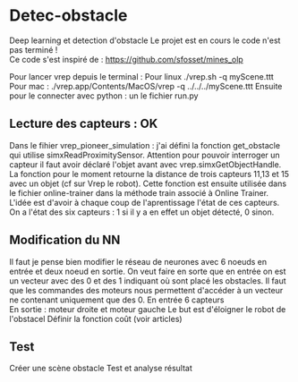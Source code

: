 # Detec-obstacle
Deep learning et detection d'obstacle
Le projet est en cours le code n'est pas terminé !  
Ce code s'est inspiré de : https://github.com/sfosset/mines_olp

Pour lancer vrep depuis le terminal : 
Pour linux ./vrep.sh  -q myScene.ttt <br/>
Pour mac : ./vrep.app/Contents/MacOS/vrep  -q ../../../myScene.ttt
Ensuite pour le connecter avec python : un le fichier run.py

## Lecture des capteurs : OK
Dans le fihier vrep_pioneer_simulation : j'ai défini la fonction get_obstacle qui utilise simxReadProximitySensor. Attention pour pouvoir interroger un capteur il faut avoir déclaré l'objet avant avec vrep.simxGetObjectHandle. 
La fonction pour le moment retourne la distance de trois capteurs 11,13 et 15 avec un objet (cf sur Vrep le robot). 
Cette fonction est ensuite utilisée dans le fichier online-trainer dans la méthode train associé à Online Trainer. L'idée est d'avoir à chaque coup de l'aprentissage l'état de ces capteurs. 
On a l'état des six capteurs : 1 si il y a en effet un objet détecté, 0 sinon.  
## Modification du NN 
Il faut je pense bien modifier le réseau de neurones avec 6 noeuds en entrée et deux noeud en sortie.
On veut faire en sorte que en entrée on est un vecteur avec des 0 et des 1 indiquant où sont placé les obstacles. Il faut que les commandes des moteurs nous permettent d'accéder à un vecteur ne contenant uniquement que des 0.
En entrée 6 capteurs <br/>
En sortie : moteur droite et moteur gauche
Le but est d'éloigner le robot de l'obstacel
Définir la fonction coût (voir articles)

## Test 
Créer une scène obstacle
Test et analyse résultat
